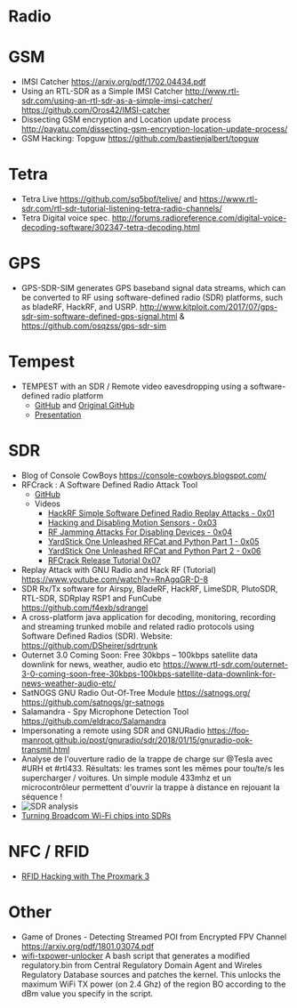 Radio
=====

# GSM
* IMSI Catcher https://arxiv.org/pdf/1702.04434.pdf
* Using an RTL-SDR as a Simple IMSI Catcher http://www.rtl-sdr.com/using-an-rtl-sdr-as-a-simple-imsi-catcher/ https://github.com/Oros42/IMSI-catcher
* Dissecting GSM encryption and Location update process http://payatu.com/dissecting-gsm-encryption-location-update-process/
* GSM Hacking: Topguw https://github.com/bastienjalbert/topguw

# Tetra
* Tetra Live https://github.com/sq5bpf/telive/ and https://www.rtl-sdr.com/rtl-sdr-tutorial-listening-tetra-radio-channels/
* Tetra Digital voice spec. http://forums.radioreference.com/digital-voice-decoding-software/302347-tetra-decoding.html

# GPS
*  GPS-SDR-SIM generates GPS baseband signal data streams, which can be converted to RF using software-defined radio (SDR) platforms, such as bladeRF, HackRF, and USRP. http://www.kitploit.com/2017/07/gps-sdr-sim-software-defined-gps-signal.html & https://github.com/osqzss/gps-sdr-sim

# Tempest
* TEMPEST with an SDR / Remote video eavesdropping using a software-defined radio platform 
	* [GitHub](https://github.com/rtlsdrblog/TempestSDR) and [Original GitHub](https://github.com/martinmarinov/TempestSDR)
	* [Presentation](https://www.rtl-sdr.com/tempestsdr-a-sdr-tool-for-eavesdropping-on-computer-screens-via-unintentionally-radiated-rf/)

# SDR
* Blog of Console CowBoys https://console-cowboys.blogspot.com/
* RFCrack : A Software Defined Radio Attack Tool
	* [GitHub](https://github.com/cclabsInc/RFCrack)
	* Videos
		* [HackRF Simple Software Defined Radio Replay Attacks - 0x01](https://www.youtube.com/watch?v=3dtAII7Mm7Y)
		* [Hacking and Disabling Motion Sensors - 0x03](https://www.youtube.com/watch?v=rofpPi-ApzI)
		* [RF Jamming Attacks For Disabling Devices - 0x04](https://www.youtube.com/watch?v=JoMKT-59ilw)
		* [YardStick One Unleashed RFCat and Python Part 1 - 0x05](https://www.youtube.com/watch?v=dfM0UlQzx7E)
		* [YardStick One Unleashed RFCat and Python Part 2 - 0x06](https://www.youtube.com/watch?v=m0yZlFShIVA)
		* [RFCrack Release Tutorial 0x07](https://www.youtube.com/watch?v=H7-g15YZBiI)
* Replay Attack with GNU Radio and Hack RF (Tutorial) https://www.youtube.com/watch?v=RnAgqGR-D-8
* SDR Rx/Tx software for Airspy, BladeRF, HackRF, LimeSDR, PlutoSDR, RTL-SDR, SDRplay RSP1 and FunCube https://github.com/f4exb/sdrangel
* A cross-platform java application for decoding, monitoring, recording and streaming trunked mobile and related radio protocols using Software Defined Radios (SDR). Website: https://github.com/DSheirer/sdrtrunk
* Outernet 3.0 Coming Soon: Free 30kbps – 100kbps satellite data downlink for news, weather, audio etc https://www.rtl-sdr.com/outernet-3-0-coming-soon-free-30kbps-100kbps-satellite-data-downlink-for-news-weather-audio-etc/
* SatNOGS GNU Radio Out-Of-Tree Module https://satnogs.org/ https://github.com/satnogs/gr-satnogs
* Salamandra - Spy Microphone Detection Tool https://github.com/eldraco/Salamandra
* Impersonating a remote using SDR and GNURadio https://foo-manroot.github.io/post/gnuradio/sdr/2018/01/15/gnuradio-ook-transmit.html
* Analyse de l'ouverture radio de la trappe de charge sur @Tesla avec #URH et #rtl433. Résultats: les trames sont les mêmes pour tou/te/s les supercharger / voitures. Un simple module 433mhz et un microcontrôleur permettent d'ouvrir la trappe à distance en rejouant la séquence !
* ![SDR analysis](https://pbs.twimg.com/media/DU35chuWkAE998m.jpg)
* [Turning Broadcom Wi-Fi chips into SDRs](https://github.com/seemoo-lab/mobisys2018_nexmon_software_defined_radio)

# NFC / RFID
* [RFID Hacking with The Proxmark 3](https://blog.kchung.co/rfid-hacking-with-the-proxmark-3/)

# Other
* Game of Drones - Detecting Streamed POI from Encrypted FPV Channel https://arxiv.org/pdf/1801.03074.pdf
* [wifi-txpower-unlocker](https://github.com/hiruna/wifi-txpower-unlocker) A bash script that generates a modified regulatory.bin from Central Regulatory Domain Agent and Wireles Regulatory Database sources and patches the kernel. This unlocks the maximum WiFi TX power (on 2.4 Ghz) of the region BO according to the dBm value you specify in the script.


